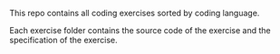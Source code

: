 This repo contains all coding exercises sorted by coding language.

Each exercise folder contains the source code of the exercise and the specification of the exercise.
